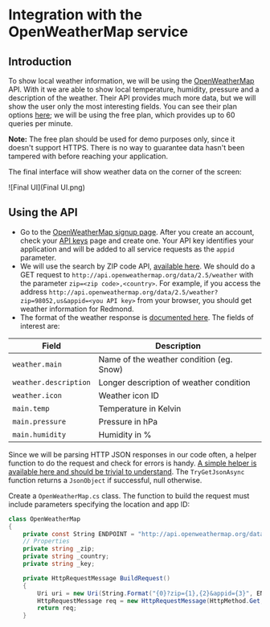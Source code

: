 ---
---
# Integration with the OpenWeatherMap service

## Introduction

To show local weather information, we will be using the [OpenWeatherMap](https://openweathermap.org/) API. With it we are able to show local temperature, humidity, pressure and a description of the weather. Their API provides much more data, but we will show the user only the most interesting fields. You can see their plan options [here](https://home.openweathermap.org/subscriptions); we will be using the free plan, which provides up to 60 queries per minute.

**Note:** The free plan should be used for demo purposes only, since it doesn't support HTTPS. There is no way to guarantee data hasn't been tampered with before reaching your application.

The final interface will show weather data on the corner of the screen:

![Final UI](Final UI.png)

## Using the API

* Go to the [OpenWeatherMap signup page](http://home.openweathermap.org/users/sign_up). After you create an account, check your [API keys](https://home.openweathermap.org/api_keys) page and create one. Your API key identifies your application and will be added to all service requests as the `appid` parameter.
* We will use the search by ZIP code API, [available here](https://openweathermap.org/current#zip). We should do a GET request to `http://api.openweathermap.org/data/2.5/weather` with the parameter `zip=<zip code>,<country>`. For example, if you access the address `http://api.openweathermap.org/data/2.5/weather?zip=98052,us&appid=<you API key>` from your browser, you should get weather information for Redmond.
* The format of the weather response is [documented here](https://openweathermap.org/current#parameter). The fields of interest are:

| Field                 | Description                              |
|-----------------------|------------------------------------------|
| `weather.main`        | Name of the weather condition (eg. Snow) |
| `weather.description` | Longer description of weather condition  |
| `weather.icon`        | Weather icon ID                          |
| `main.temp`           | Temperature in Kelvin                    |
| `main.pressure`       | Pressure in hPa                          |
| `main.humidity`       | Humidity in %                            |

Since we will be parsing HTTP JSON responses in our code often, a helper function to do the request and check for errors is handy. [A simple helper is available here and should be trivial to understand](https://github.com/ms-iot/devex_project/blob/master/CS/Showcase/HttpHelper.cs). The `TryGetJsonAsync` function returns a `JsonObject` if successful, null otherwise.

Create a `OpenWeatherMap.cs` class. The function to build the request must include parameters specifying the location and app ID:

```cs
class OpenWeatherMap
{
    private const String ENDPOINT = "http://api.openweathermap.org/data/2.5/weather";
    // Properties
    private string _zip;
    private string _country;
    private string _key;

    private HttpRequestMessage BuildRequest()
    {
        Uri uri = new Uri(String.Format("{0}?zip={1},{2}&appid={3}", ENDPOINT, _zip, _country, _key));
        HttpRequestMessage req = new HttpRequestMessage(HttpMethod.Get, uri);
        return req;
    }
```
